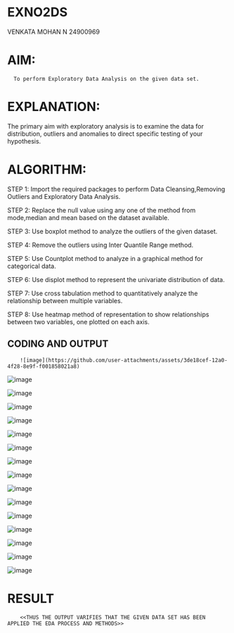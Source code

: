 # EXNO2DS
VENKATA MOHAN N
24900969
# AIM:
      To perform Exploratory Data Analysis on the given data set.
      
# EXPLANATION:
  The primary aim with exploratory analysis is to examine the data for distribution, outliers and anomalies to direct specific testing of your hypothesis.
  
# ALGORITHM:
STEP 1: Import the required packages to perform Data Cleansing,Removing Outliers and Exploratory Data Analysis.

STEP 2: Replace the null value using any one of the method from mode,median and mean based on the dataset available.

STEP 3: Use boxplot method to analyze the outliers of the given dataset.

STEP 4: Remove the outliers using Inter Quantile Range method.

STEP 5: Use Countplot method to analyze in a graphical method for categorical data.

STEP 6: Use displot method to represent the univariate distribution of data.

STEP 7: Use cross tabulation method to quantitatively analyze the relationship between multiple variables.

STEP 8: Use heatmap method of representation to show relationships between two variables, one plotted on each axis.

## CODING AND OUTPUT

        ![image](https://github.com/user-attachments/assets/3de18cef-12a0-4f28-8e9f-f001858021a8)

![image](https://github.com/user-attachments/assets/98e56842-abd5-455e-ae73-eb4834eb64d9)


![image](https://github.com/user-attachments/assets/50032349-60bc-419f-af45-130af69b1ae9)


![image](https://github.com/user-attachments/assets/6cce4aec-fa43-4333-a970-91a5372d2d3c)


![image](https://github.com/user-attachments/assets/df385032-4915-4820-a48e-4cb15709fc2f)



![image](https://github.com/user-attachments/assets/810fcf83-cf79-4e9c-85d1-6d4cd1e1d4f6)


![image](https://github.com/user-attachments/assets/a52dc437-e8be-4073-9f15-db9b98ab2bd6)


![image](https://github.com/user-attachments/assets/9e6ce3c9-9149-42d7-ad53-63419deecc7d)


![image](https://github.com/user-attachments/assets/67ca08ad-3255-4271-87fd-54085095c31a)



![image](https://github.com/user-attachments/assets/df4fb336-5401-47aa-98ce-ac22eb86e8c5)


![image](https://github.com/user-attachments/assets/53bfcc93-81f9-4ca2-8572-388688cbeb49)


![image](https://github.com/user-attachments/assets/43a39edc-5011-48e6-8769-e5f3b27fc986)


![image](https://github.com/user-attachments/assets/ccbe19b8-cc8d-4b04-9d5b-e09c43d03f30)



![image](https://github.com/user-attachments/assets/c8286f89-21bd-4fd2-8b53-ab70021ccf00)


![image](https://github.com/user-attachments/assets/e660c048-a27a-4581-beea-5030eb95247b)



![image](https://github.com/user-attachments/assets/cb99c688-4685-4ecd-a2d3-c8304e15de3c)





# RESULT
        <<THUS THE OUTPUT VARIFIES THAT THE GIVEN DATA SET HAS BEEN APPLIED THE EDA PROCESS AND METHODS>>
